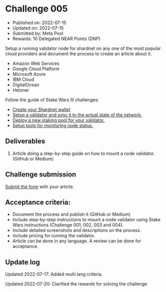 # Challenge 005
* Published on: 2022-07-15
* Updated on: 2022-07-15
* Submitted by: Meta Pool
* Rewards: 10 Delegated NEAR Points (DNP)

Setup a running validator node for shardnet on any one of the most popular cloud providers and document the process to create an article about it.

* Amazon Web Services
* Google Cloud Platform
* Microsoft Azure
* IBM Cloud
* DigitalOcean
* Hetzner

Follow the guide of Stake Wars III challenges:
* [Create your Shardnet wallet](https://github.com/near/stakewars-iii/blob/main/challenges/001.md)
* [Setup a validator and sync it to the actual state of the network.](https://github.com/near/stakewars-iii/blob/main/challenges/002.md)
* [Deploy a new staking pool for your validator.](https://github.com/near/stakewars-iii/blob/main/challenges/003.md)
* [Setup tools for monitoring node status.](https://github.com/near/stakewars-iii/blob/main/challenges/004.md)


## Deliverables

1. Article doing a step-by-step guide on how to mount a node validator. (GitHub or Medium)

## Challenge submission

[Submit the form](https://docs.google.com/forms/d/e/1FAIpQLScp9JEtpk1Fe2P9XMaS9Gl6kl9gcGVEp3A5vPdEgxkHx3ABjg/viewform) with your article.

## Acceptance criteria:
* Document the process and publish it (GitHub or Medium)
* Include step-by-step instructions to mount a node validator using Stake Wars instructions (Challenge 001, 002, 003 and 004).
* Include detailed screenshots and descriptions on the process.
* Include pricing for running the validator.
* Article can be done in any language. A review can be done for acceptance.


## Update log


Updated 2022-07-17: Added multi lang criteria.

Updated 2022-07-20: Clarified the rewards for solving the challenge